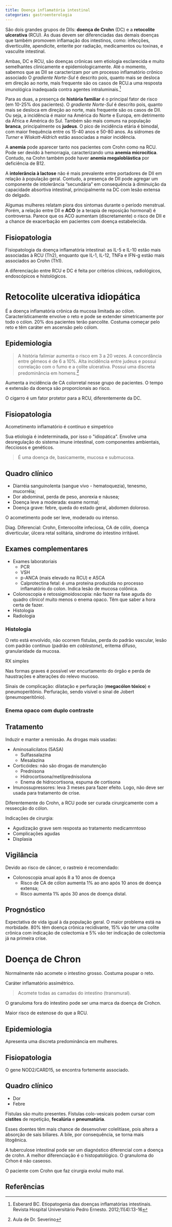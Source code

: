 ```yaml
---
title: Doença inflamatória intestinal
categories: gastroenterologia
---
```

<!--
A endoscopia vai até a segunda porção duodenal. A colonoscopia vai até uns 15 cm do íleo distal. Ou seja, principalmente o jejuno e o íleo proximal não pode ser visualizado. É justamente nestas porções que ocorre a doença de Chron.
-->

São dois grandes grupos de DIIs: **doença de Crohn** (DC) e a **retocolite ulcerativa** (RCU). As duas devem ser diferenciadas das demais doenças que também promovem inflamação dos intestinos, como: infecções, diverticulite, apendicite, enterite por radiação, medicamentos ou toxinas, e vasculite intestinal.

Ambas, DC e RCU, são doenças crônicas sem etiologia esclarecida e muito semelhantes clinicamente e epidemiologicamente. Até o momento, sabemos que as DII se caracterizam por um processo inflamatório crônico associado O _gradiente Norte-Sul_ é descrito pois, quanto mais se desloca em direção ao norte, mais frequente são os casos de RCU.a uma resposta imunológica inadequada contra agentes intraluminais.[^esberard2012]

Para as duas, a presença de **história familiar** é o principal fator de risco (em 10-25% dos pacientes). O _gradiente Norte-Sul_ é descrito pois, quanto mais se desloca em direção ao norte, mais frequente são os casos de DII. Ou seja, a incidência é maior na América do Norte e Europa, em detrimento da África e América do Sul. Também são mais comuns na população **branca**, principalmente os **judeus**. O pico de incidência etária é bimodal, com maior frequência entre os 15-40 anos e 50-80 anos. As sídromes de _Turner_ e _Wiskott-Aldrich_ estão associadas a maior incidência.

A **anemia** pode aparecer tanto nos pacientes com Crohn como na RCU. Pode ser devido à hemorragia, caracterizando uma **anemia microcítica**. Contudo, na Crohn também pode haver **anemia megaloblástica** por deficiência de B12.

A **intolerância à lactose** não é mais prevalente entre portadores de DII em relação à população geral. Contudo,  a presença de DII pode agregar um componente de intolerância “secundária” em consequência à diminuição da capacidade absortiva intestinal, principalmente na DC com lesão extensa do delgado.

Algumas mulheres relatam piora dos sintomas durante o período menstrual. Porém, a relação entre DII e **ACO** (e a terapia de reposição hormonal) é controversa. Parece que os ACO aumentam (discretamente) o risco de DII e a chance de exacerbação em pacientes com doença estabelecida.

## Fisiopatologia

Fisiopatologia da doença inflamatória intestinal: as IL-5 e IL-10 estão mais associadas à RCU (Th2), enquanto que IL-1, IL-12, TNFa e IFN-g estão mais associados ao Crohn (Th1).


A diferenciação entre RCU e DC é feita por critérios clínicos, radiológicos, endoscópicos e
histológicos.

# Retocolite ulcerativa idiopática

É a doença inflamatória crônica da mucosa limitada ao cólon. Característicamente envolve o reto e pode se extender simetricamente por todo o cólon. 20% dos pacientes terão pancolite. <span class="red">Costuma começar pelo reto e têm caráter em ascensão pelo cólom</span>.

## Epidemiologia

> A história falimiar aumenta o risco em 3 a 20 vezes. A concordância entre gêmeos é de 6 a 10%. Alta incidência entre judeus e possui correlação com o fumo e a colite ulcerativa. Possui uma discreta predominância em homens.[^aula]

Aumenta a incidência de CA colorretal nesse grupo de pacientes. O tempo e extensão da doença são proporcionais ao risco.

O cigarro é um fator protetor para a RCU, diferentemente da DC.

## Fisiopatologia

Acometimento inflamatório é contínuo e simpetrico

Sua etiologia é indeterminada, por isso o "idiopática". Envolve uma desregulação do sistema imune intestinal, com componentes ambientais, ifecciosos e genéticos.


> É uma doença de, basicamente, mucosa e submucosa.

## Quadro clínico

* Diarréia sanguinolenta (sangue vivo - hematoquezia), tenesmo, mucorréia;
* Dor abdominal, perda de peso, anorexia e náusea;
* Doença leve a moderada: exame normal;
* Doença grave: febre, queda do estado geral, abdomen doloroso.

O acometimento pode ser leve, moderado ou intenso.

Diag. Diferencial: Crohn, Enterocolite infeciosa, CA de cólin, doença diverticular, úlcera retal solitária, sindrome do intestino irritável.

## Exames complementares

* Exames laboratoriais
  * PCR
  * VSH
  * p-ANCA (mais elevado na RCU) e ASCA
  * Calprotectina fetal: é uma proteína produzida no processo inflamatório do colon. Indica lesão de mucosa colônica.
* Colonoscopia e retossigmoidoscopia: não fazer na fase aguda do quadro clínico! muito menos o enema opaco. Têm que saber a hora certa de fazer.
* Histologia
* Radiologia

### Histologia

O reto está envolvido, não ocorrem fístulas, perda do padrão vascular, lesão com padrão contínuo (padrão em _coblestone_), eritema difuso, granularidade da mucosa.

<p class="section">RX simples</p>
Nas formas graves é possível ver encurtamento do órgão e perda de haustrações e alterações do relevo mucoso.

Sinais de complicação: dilatação e perfuração (**megacólon tóxico**) e pneumoperitônio. Perfuração, sendo visível o sinal de  Jobert (pneumoperitônio).

### Enema opaco com duplo contraste

## Tratamento

Induzir e manter a remissão. As drogas mais usadas:

* Aminosalicilatos (5ASA)
  * Sulfassalazina
  * Mesalazina
* Corticóides: não são drogas de manutenção
  * Prednisona
  * Hidrocortisona/metilprednisolona
  * Enema de hidrocortisona, espuma de cortisona
* Imunossupressores: leva 3 meses para fazer efeito. Logo, não deve ser usada para tratamento de crise.

Diferentemente do Crohn, a RCU pode ser curada cirurgicamente com a ressecção do cólon.

Indicações de cirurgia:

* Agudização grave sem resposta ao tratamento medicamrntoso
* Complicações agudas
* Displasia

## Vigilância

Devido ao risco de câncer, o rastreio é recomendado:

* Colonoscopia anual após 8 a 10 anos de doença
  * Risco de CA de cólon aumenta 1% ao ano após 10 anos de doença extensa;
  * Risco aumenta 1% após 30 anos de doença distal.

## Prognóstico

Expectativa de vida igual à da população geral. O maior problema está na morbidade. 80% têm doença crônica recidivante, 15% vão ter uma colite crônica com indicação de colectomia e 5% vão ter indicação de colectomia já na primeira crise.

# Doença de Chron

Normalmente não acomete o intestino grosso. <span class="red">Costuma poupar o reto</span>.

Caráter inflamatório assimétrico.

> Acomete todas as camadas do intestino (transmural).

O granuloma fora do intestino pode ser uma marca da doença de Crohcn.

Maior risco de estenose do que a RCU.

## Epidemiologia

Apresenta uma discreta predominância em mulheres.

## Fisiopatologia

O gene NOD2/CARD15, se encontra fortemente associado.


## Quadro clínico

* Dor
* Febre

Fístulas são muito presentes. Fístulas colo-vesicais podem cursar com **cistites** de repetição, **fecalúria** e **pneumatúria**.

Esses doentes têm mais chance de desenvolver colelitíase, pois altera a absorção de sais biliares. A bile, por consequência, se torna mais litogênica.

A tuberculose intestinal pode ser um diagnóstico diferencial com a doença de crohn. A melhor diferenciação é o histopatológico. O granuloma do Crhon é não caseoso.

O paciente com Crohn que faz cirurgia evolui muito mal.

## Referências

[^esberard2012]: Esberard BC. Etiopatogenia das doenças inflamatórias intestinais. Revista Hospital Universitário Pedro Ernesto. 2012;11(4):13-16

[^aula]: Aula de Dr. Severino
